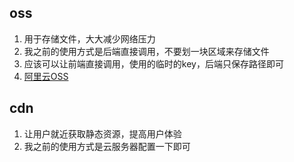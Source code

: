 ## oss
1. 用于存储文件，大大减少网络压力
2. 我之前的使用方式是后端直接调用，不要划一块区域来存储文件
3. 应该可以让前端直接调用，使用的临时的key，后端只保存路径即可
4. [阿里云OSS](https://www.alibabacloud.com/help/zh/oss/developer-reference/preface-1)

## cdn
1. 让用户就近获取静态资源，提高用户体验
2. 我之前的使用方式是云服务器配置一下即可

